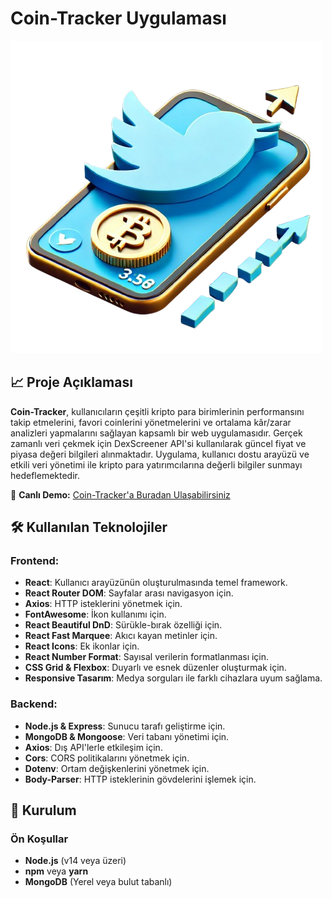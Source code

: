 # Coin-Tracker Uygulaması

![Coin-Tracker Logo](./src/assets/logo.png)


## 📈 Proje Açıklaması

**Coin-Tracker**, kullanıcıların çeşitli kripto para birimlerinin performansını takip etmelerini, favori coinlerini yönetmelerini ve ortalama kâr/zarar analizleri yapmalarını sağlayan kapsamlı bir web uygulamasıdır. Gerçek zamanlı veri çekmek için DexScreener API'si kullanılarak güncel fiyat ve piyasa değeri bilgileri alınmaktadır. Uygulama, kullanıcı dostu arayüzü ve etkili veri yönetimi ile kripto para yatırımcılarına değerli bilgiler sunmayı hedeflemektedir.

🔗 **Canlı Demo:** [Coin-Tracker'a Buradan Ulaşabilirsiniz](https://cointracker-canozgen.netlify.app/)

## 🛠️ Kullanılan Teknolojiler

### **Frontend:**
- **React**: Kullanıcı arayüzünün oluşturulmasında temel framework.
- **React Router DOM**: Sayfalar arası navigasyon için.
- **Axios**: HTTP isteklerini yönetmek için.
- **FontAwesome**: İkon kullanımı için.
- **React Beautiful DnD**: Sürükle-bırak özelliği için.
- **React Fast Marquee**: Akıcı kayan metinler için.
- **React Icons**: Ek ikonlar için.
- **React Number Format**: Sayısal verilerin formatlanması için.
- **CSS Grid & Flexbox**: Duyarlı ve esnek düzenler oluşturmak için.
- **Responsive Tasarım**: Medya sorguları ile farklı cihazlara uyum sağlama.

### **Backend:**
- **Node.js & Express**: Sunucu tarafı geliştirme için.
- **MongoDB & Mongoose**: Veri tabanı yönetimi için.
- **Axios**: Dış API'lerle etkileşim için.
- **Cors**: CORS politikalarını yönetmek için.
- **Dotenv**: Ortam değişkenlerini yönetmek için.
- **Body-Parser**: HTTP isteklerinin gövdelerini işlemek için.

## 🚀 Kurulum

### **Ön Koşullar**
- **Node.js** (v14 veya üzeri)
- **npm** veya **yarn**
- **MongoDB** (Yerel veya bulut tabanlı)


